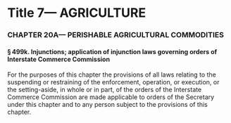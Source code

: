 
# Title 7— AGRICULTURE
### CHAPTER 20A— PERISHABLE AGRICULTURAL COMMODITIES
#### § 499k. Injunctions; application of injunction laws governing orders of Interstate Commerce Commission

For the purposes of this chapter the provisions of all laws relating to the suspending or restraining of the enforcement, operation, or execution, or the setting-aside, in whole or in part, of the orders of the Interstate Commerce Commission are made applicable to orders of the Secretary under this chapter and to any person subject to the provisions of this chapter.
